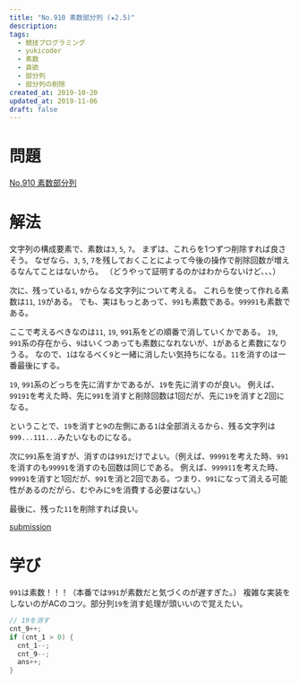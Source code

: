 ```yaml
---
title: "No.910 素数部分列 (★2.5)"
description:
tags:
  - 競技プログラミング
  - yukicoder
  - 素数
  - 貪欲
  - 部分列
  - 部分列の削除
created_at: 2019-10-20
updated_at: 2019-11-06
draft: false
---
```


# 問題

[No.910 素数部分列](https://yukicoder.me/problems/no/910)

# 解法
文字列の構成要素で、素数は`3`, `5`, `7`。
まずは、これらを1つずつ削除すれば良さそう。
なぜなら、`3`, `5`, `7`を残しておくことによって今後の操作で削除回数が増えるなんてことはないから。
（どうやって証明するのかはわからないけど、、、）

次に、残っている`1`, `9`からなる文字列について考える。
これらを使って作れる素数は`11`, `19`がある。
でも、実はもっとあって、`991`も素数である。`99991`も素数である。

ここで考えるべきなのは`11`, `19`, `991`系をどの順番で消していくかである。
`19`, `991`系の存在から、`9`はいくつあっても素数になれないが、`1`があると素数になりうる。
なので、`1`はなるべく`9`と一緒に消したい気持ちになる。`11`を消すのは一番最後にする。

`19`, `991`系のどっちを先に消すかであるが、`19`を先に消すのが良い。
例えば、`99191`を考えた時、先に`991`を消すと削除回数は1回だが、先に`19`を消すと2回になる。

ということで、`19`を消すと`9`の左側にある`1`は全部消えるから、残る文字列は`999...111...`みたいなものになる。

次に`991`系を消すが、消すのは`991`だけでよい。（例えば、`99991`を考えた時、`991`を消すのも`99991`を消すのも回数は同じである。
例えば、`999911`を考えた時、`99991`を消すと1回だが、`991`を消と2回である。つまり、`991`になって消える可能性があるのだがら、むやみに`9`を消費する必要はない。）

最後に、残った`11`を削除すれば良い。


[submission](https://yukicoder.me/submissions/391932)



# 学び
`991`は素数！！！（本番では`991`が素数だと気づくのが遅すぎた。）
複雑な実装をしないのがACのコツ。部分列`19`を消す処理が頭いいので覚えたい。

```c++
// 19を消す
cnt_9++;
if (cnt_1 > 0) {
  cnt_1--;
  cnt_9--;
  ans++;
}
```
